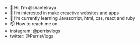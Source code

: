 - 👋 Hi, I’m @shantelraya
- 👀 I’m interested in make creactive websites and apps
- 🌱 I’m currently learning Javascrript, html, css, react and ruby
- 📫 How to reach me on 
- instagram: @perrisvlogs
- twitter: @PerrisVlogs

<!---
shantelraya/shantelraya is a ✨ special ✨ repository because its `README.md` (this file) appears on your GitHub profile.
You can click the Preview link to take a look at your changes.
--->
